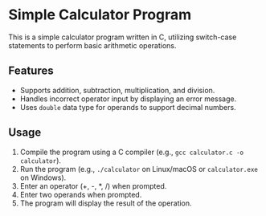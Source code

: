 # Simple Calculator Program

This is a simple calculator program written in C, utilizing switch-case statements to perform basic arithmetic operations.

## Features

- Supports addition, subtraction, multiplication, and division.
- Handles incorrect operator input by displaying an error message.
- Uses `double` data type for operands to support decimal numbers.

## Usage

1. Compile the program using a C compiler (e.g., `gcc calculator.c -o calculator`).
2. Run the program (e.g., `./calculator` on Linux/macOS or `calculator.exe` on Windows).
3. Enter an operator (+, -, \*, /) when prompted.
4. Enter two operands when prompted.
5. The program will display the result of the operation.
